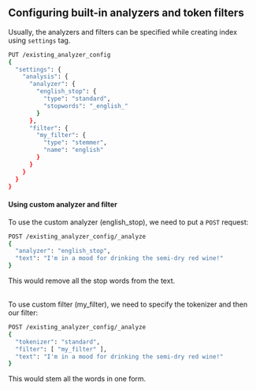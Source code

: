## Configuring built-in analyzers and token filters

Usually, the analyzers and filters can be specified while creating index using <code>settings</code> tag.

```sh
PUT /existing_analyzer_config
{
  "settings": {
    "analysis": {
      "analyzer": {
        "english_stop": {
          "type": "standard",
          "stopwords": "_english_"
        }
      },
      "filter": {
        "my_filter": {
          "type": "stemmer",
          "name": "english"
        }
      }
    }
  }
}
```
#### Using custom analyzer and filter

To use the custom analyzer (english_stop), we need to put a <code>POST</code> request:<br>
```sh
POST /existing_analyzer_config/_analyze
{
  "analyzer": "english_stop",
  "text": "I'm in a mood for drinking the semi-dry red wine!"
}
```
This would remove all the stop words from the text.<br><br>

To use custom filter (my_filter), we need to specify the tokenizer and then our filter:<br>
```sh
POST /existing_analyzer_config/_analyze
{
  "tokenizer": "standard", 
  "filter": [ "my_filter" ],
  "text": "I'm in a mood for drinking the semi-dry red wine!"
}
```

This would stem all the words in one form.